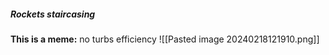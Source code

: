 ##### Rockets staircasing
**This is a meme:** no turbs efficiency
![[Pasted image 20240218121910.png]]
